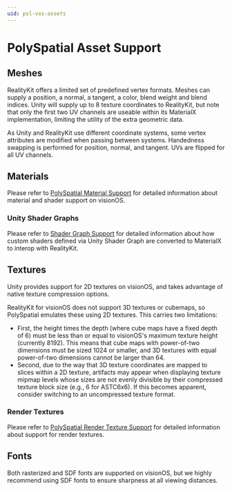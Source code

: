```yaml
---
uid: psl-vos-assets
---
```

# PolySpatial Asset Support

## Meshes
RealityKit offers a limited set of predefined vertex formats. Meshes can supply a position, a normal, a tangent, a color, blend weight and blend indices. Unity will supply up to 8 texture coordinates to RealityKit, but note that only the first two UV channels are useable within its MaterialX implementation, limiting the utility of the extra geometric data. 

As Unity and RealityKit use different coordinate systems, some vertex attributes are modified when passing between systems. Handedness swapping is performed for position, normal, and tangent. UVs are flipped for all UV channels. 

## Materials
Please refer to [PolySpatial Material Support](Materials.md) for detailed information about material and shader support on visionOS.

### Unity Shader Graphs
Please refer to [Shader Graph Support](ShaderGraph.md) for detailed information about how custom shaders defined via Unity Shader Graph are converted to MaterialX to interop with RealityKit.

## Textures
Unity provides support for 2D textures on visionOS, and takes advantage of native texture compression options. 

RealityKit for visionOS does not support 3D textures or cubemaps, so PolySpatial emulates these using 2D textures.  This carries two limitations:
* First, the height times the depth (where cube maps have a fixed depth of 6) must be less than or equal to visionOS's maximum texture height (currently 8192).  This means that cube maps with power-of-two dimensions must be sized 1024 or smaller, and 3D textures with equal power-of-two dimensions cannot be larger than 64.
* Second, due to the way that 3D texture coordinates are mapped to slices within a 2D texture, artifacts may appear when displaying texture mipmap levels whose sizes are not evenly divisible by their compressed texture block size (e.g., 6 for ASTC6x6).  If this becomes apparent, consider switching to an uncompressed texture format.

### Render Textures
Please refer to [PolySpatial Render Texture Support](RenderTextures.md) for detailed information about support for render textures.

## Fonts
Both rasterized and SDF fonts are supported on visionOS, but we highly recommend using SDF fonts to ensure sharpness at all viewing distances.

